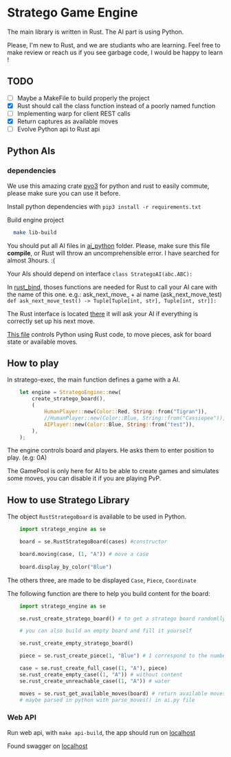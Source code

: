 # Stratego Game Engine

The main library is written in Rust. The AI part is using Python.

Please, I'm new to Rust, and we are studiants who are learning. Feel free to make review or reach us if you see garbage code, I would be happy to learn !

## TODO
- [ ] Maybe a MakeFile to build properly the project
- [X] Rust should call the class function instead of a poorly named function
- [ ] Implementing warp for client REST calls
- [X] Return captures as available moves
- [ ] Evolve Python api to Rust api

## Python AIs 

### dependencies

We use this amazing crate [pyo3](https://github.com/PyO3/pyo3) for python and rust to easily commute, please make sure you can use it before.

Install python dependencies with `pip3 install -r requirements.txt`

Build engine project

```bash
  make lib-build
```

You should put all AI files in [ai_python](https://github.com/pr0gen/stratego/tree/develop/game-engine/ai_python/src) folder. Please, make sure this file **compile**, or Rust will throw an uncomprehensible error. I have searched for almost 3hours. :(

Your AIs should depend on interface `class StrategoAI(abc.ABC):`


In [rust_bind](https://github.com/pr0gen/stratego/tree/develop/game-engine/rust_bind.py), thoses functions are needed for Rust to call your AI care with the name of this one.
e.g.: ask_next_move_ + ai name (ask_next_move_test)
`def ask_next_move_test() -> Tuple[Tuple[int, str], Tuple[int, str]]:`

The Rust interface is located [there](https://github.com/pr0gen/stratego/tree/develop/game-engine/stratego-lib/src/player/ai_player.rs)
it will ask your AI if everything is correctly set up his next move.

[This file](https://github.com/pr0gen/stratego/tree/develop/game-engine/stratego-lib/src/py_bindings/mod.rs) controls Python using Rust code, to move pieces, ask for board state or available moves.

## How to play 

In stratego-exec, the main function defines a game with a AI.
```rust
    let engine = StrategoEngine::new(
        create_stratego_board(),
        (
            HumanPlayer::new(Color::Red, String::from("Tigran")),
            //HumanPlayer::new(Color::Blue, String::from("Cassiopee")),
            AIPlayer::new(Color::Blue, String::from("test")),
        ),
    );
```
The engine controls board and players. He asks them to enter position to play. (e.g: 0A)

The GamePool is only here for AI to be able to create games and simulates some moves, you can disable it if you are playing PvP.

## How to use Stratego Library

The object `RustStrategoBoard` is available to be used in Python. 


```python
    import stratego_engine as se

    board = se.RustStrategoBoard(cases) #constructor

    board.moving(case, (1, "A")) # move a case
    
    board.display_by_color("Blue") 

```

The others three, are made to be displayed `Case`, `Piece`, `Coordinate`

The following function are there to help you build content for the board: 

```python
    import stratego_engine as se

    se.rust_create_stratego_board() # to get a stratego board randomlly filed

    # you can also build an empty board and fill it yourself

    se.rust_create_empty_stratego_board() 

    piece = se.rust_create_piece(1, "Blue") # 1 correspond to the number in Rust enum

    case = se.rust_create_full_case((1, "A"), piece)
    se.rust_create_empty_case((1, "A")) # without content
    se.rust_create_unreachable_case((1, "A")) # water

    moves = se.rust_get_available_moves(board) # return available moves of a board
    # maybe parsed in python with parse_moves() in ai.py file 

```

### Web API

Run web api, with `make api-build`, the app should run on [localhost](http://127.0.0.1:8000)

Found swagger on [localhost](http://127.0.0.1:8000/docs)
